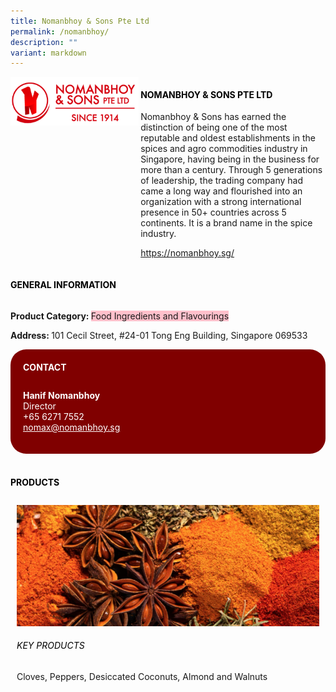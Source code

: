 ```yaml
---
title: Nomanbhoy & Sons Pte Ltd
permalink: /nomanbhoy/
description: ""
variant: markdown
---
```

<div class="flex-paragraph"> 
<p style="text-transform: uppercase">
</p>
</div> 
<div class="flex-container" style="display: flex; flex-wrap: wrap;"> 
<div class="card sgds" style="flex: 1 1 40%; display: block;">
<img src="/images/nomanbhoy_logo.png">
</div> 
<div class="card-sgds" style="flex: 1 1 58%; display: block; margin-left: 3px"> 
<h4 style="text-transform: uppercase; color: black;">
<b>Nomanbhoy &amp; Sons Pte Ltd
</b>
</h4> 
<p>Nomanbhoy &amp; Sons has earned the distinction of being one of the most reputable and oldest establishments in the spices and agro commodities industry in Singapore, having being in the business for more than a century. Through 5 generations of leadership, the trading company had came a long way and flourished into an organization with a strong international presence in 50+ countries across 5 continents. It is a brand name in the spice industry.
</p> 
<p>
<a target="_blank" href="https://nomanbhoy.sg/">https://nomanbhoy.sg/
</a>
</p> 
</div> 
</div>
<p></p> 
<h4 style="text-transform: uppercase; color: black;">
<b>General Information
</b>
</h4> 
<div class="flex-container" style="display: flex; flex-wrap: wrap;"> 
<div class="card sgds" style="flex: 1 1 65%; display: block; align-self: stretch"> 
<div class="flex-paragraph"> 
<p>
<b>Product Category: 
</b>
<span style="background-color: pink; border-radius: 10 px;">Food Ingredients and Flavourings</span>
</p> 
<p>
<b>
</b>
</p> 
<p>
<b>
</b>
</p> 
<p style="margin-bottom: 10px;">
<b> 
</b>
</p> 
<p>
<b>Address: 
</b>101 Cecil Street, #24-01 Tong Eng Building, Singapore 069533
</p> 
</div> 
</div> 
<div class="card sgds" style="flex: 1 1 35%; padding: 10px; display: block; background-color: maroon; border-radius: 25px; align-self: center;"> 
<h4 style="color: white; margin-top: 10px; margin-left: 10px;">CONTACT
</h4> 
<div class="flex-paragraph"> 
<p style="padding: 10px; color: white;">
<b>Hanif Nomanbhoy
</b>
<br>Director
<br>+65 6271 7552
<br>
<a style="color: white;" href="mailto:nomax@nomanbhoy.sg">nomax@nomanbhoy.sg
</a>
</p> 
</div> 
</div> 
</div> 
<br> 
<h4 style="text-transform: uppercase; color: black;">
<b>products
</b>
</h4> 
<div style="display: flex; flex-wrap: wrap;"> 
<div class="card sgds" style="flex: 1 1 47%; margin: 10px; display: block;"> 
<div class="flex-image" style="display: block;">
<img src="/images/nomanbhoy_1.png">
</div> 
<div class="flex-paragraph"> 
<h6 style="text-transform: uppercase; color: black;">Key Products
</h6> Cloves, Peppers, Desiccated Coconuts, Almond and Walnuts 
<p>
</p>
</div>
</div>
</div>